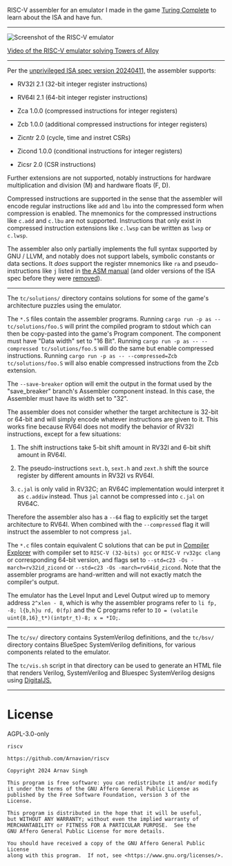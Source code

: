 RISC-V assembler for an emulator I made in the game [Turing Complete](https://store.steampowered.com/app/1444480/Turing_Complete/) to learn about the ISA and have fun.

---

![Screenshot of the RISC-V emulator](https://www.arnavion.dev/img/tc-riscv.png)

[Video of the RISC-V emulator solving Towers of Alloy](https://www.arnavion.dev/img/tc-riscv-tower-of-alloy.mp4)

---

Per the [unprivileged ISA spec version 20240411,](https://github.com/riscv/riscv-isa-manual/releases/tag/20240411) the assembler supports:

- RV32I 2.1 (32-bit integer register instructions)

- RV64I 2.1 (64-bit integer register instructions)

- Zca 1.0.0 (compressed instructions for integer registers)

- Zcb 1.0.0 (additional compressed instructions for integer registers)

- Zicntr 2.0 (cycle, time and instret CSRs)

- Zicond 1.0.0 (conditional instructions for integer registers)

- Zicsr 2.0 (CSR instructions)

Further extensions are not supported, notably instructions for hardware multiplication and division (M) and hardware floats (F, D).

Compressed instructions are supported in the sense that the assembler will encode regular instructions like `add` and `lbu` into the compressed form when compression is enabled. The mnemonics for the compressed instructions like `c.add` and `c.lbu` are not supported. Instructions that only exist in compressed instruction extensions like `c.lwsp` can be written as `lwsp` or `c.lwsp`.

The assembler also only partially implements the full syntax supported by GNU / LLVM, and notably does not support labels, symbolic constants or data sections. It *does* support the register mnemonics like `ra` and pseudo-instructions like `j` listed in [the ASM manual](https://github.com/riscv-non-isa/riscv-asm-manual/blob/ad0de8c004e29c9a7ac33cfd054f4d4f9392f2fb/src/asm-manual.adoc) (and older versions of the ISA spec before they were [removed](https://github.com/riscv/riscv-isa-manual/issues/1470)).

---

The `tc/solutions/` directory contains solutions for some of the game's architecture puzzles using the emulator.

The `*.S` files contain the assembler programs. Running `cargo run -p as -- tc/solutions/foo.S` will print the compiled program to stdout which can then be copy-pasted into the game's Program component. The component must have "Data width" set to "16 Bit". Running `cargo run -p as -- --compressed tc/solutions/foo.S` will do the same but enable compressed instructions. Running `cargo run -p as -- --compressed=Zcb tc/solutions/foo.S` will also enable compressed instructions from the Zcb extension.

The `--save-breaker` option will emit the output in the format used by the "save_breaker" branch's Assembler component instead. In this case, the Assembler must have its width set to "32".

The assembler does not consider whether the target architecture is 32-bit or 64-bit and will simply encode whatever instructions are given to it. This works fine because RV64I does not modify the behavior of RV32I instructions, except for a few situations:

1. The shift instructions take 5-bit shift amount in RV32I and 6-bit shift amount in RV64I.

2. The pseudo-instructions `sext.b`, `sext.h` and `zext.h` shift the source register by different amounts in RV32I vs RV64I.

3. `c.jal` is only valid in RV32C; an RV64C implementation would interpret it as `c.addiw` instead. Thus `jal` cannot be compressed into `c.jal` on RV64C.

Therefore the assembler also has a `--64` flag to explicitly set the target architecture to RV64I. When combined with the `--compressed` flag it will instruct the assembler to not compress `jal`.

The `*.c` files contain equivalent C solutions that can be put in [Compiler Explorer](https://gcc.godbolt.org/) with compiler set to `RISC-V (32-bits) gcc` or `RISC-V rv32gc clang` or corresponding 64-bit version, and flags set to `--std=c23 -Os -march=rv32id_zicond` or `--std=c23 -Os -march=rv64id_zicond`. Note that the assembler programs are hand-written and will not exactly match the compiler's output.

The emulator has the Level Input and Level Output wired up to memory address `2^xlen - 8`, which is why the assembler programs refer to `li fp, -8; l{b,h}u rd, 0(fp)` and the C programs refer to `IO = (volatile uint{8,16}_t*)(intptr_t)-8; x = *IO;`.

---

The `tc/sv/` directory contains SystemVerilog definitions, and the `tc/bsv/` directory contains BlueSpec SystemVerilog definitions, for various components related to the emulator.

The `tc/vis.sh` script in that directory can be used to generate an HTML file that renders Verilog, SystemVerilog and Bluespec SystemVerilog designs using [DigitalJS.](https://github.com/tilk/digitaljs)

---

# License

AGPL-3.0-only

```
riscv

https://github.com/Arnavion/riscv

Copyright 2024 Arnav Singh

This program is free software: you can redistribute it and/or modify
it under the terms of the GNU Affero General Public License as
published by the Free Software Foundation, version 3 of the
License.

This program is distributed in the hope that it will be useful,
but WITHOUT ANY WARRANTY; without even the implied warranty of
MERCHANTABILITY or FITNESS FOR A PARTICULAR PURPOSE.  See the
GNU Affero General Public License for more details.

You should have received a copy of the GNU Affero General Public License
along with this program.  If not, see <https://www.gnu.org/licenses/>.
```

